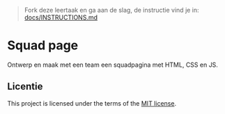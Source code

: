 > Fork deze leertaak en ga aan de slag, de instructie vind je in: [docs/INSTRUCTIONS.md](https://github.com/fdnd-task/your-tribe-squad-page/blob/main/docs/INSTRUCTIONS.md)

# Squad page

Ontwerp en maak met een team een squadpagina met HTML, CSS en JS.


## Licentie

This project is licensed under the terms of the [MIT license](./LICENSE).
